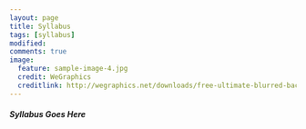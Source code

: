 ```yaml
---
layout: page
title: Syllabus
tags: [syllabus]
modified: 
comments: true
image:
  feature: sample-image-4.jpg
  credit: WeGraphics
  creditlink: http://wegraphics.net/downloads/free-ultimate-blurred-background-pack/
---
```


##### Syllabus Goes Here